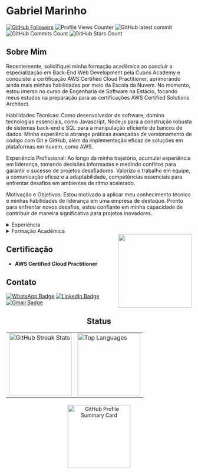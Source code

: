 # Gabriel Marinho

[![GitHub Followers](https://img.shields.io/github/followers/GabrielFMarinho.svg?style=social&label=Follow&maxAge=2592000)](https://github.com/GabrielFMarinho?tab=followers)
![Profile Views Counter](https://komarev.com/ghpvc/?username=GabrielFMarinho)
![GitHub latest commit](https://badgen.net/github/last-commit/GabrielFMarinho/GabrielFMarinho/?icon=github&color=red)
![GitHub Commits Count](https://badgen.net/github/commits/GabrielFMarinho/GabrielFMarinho/?icon=github&color=green)
![GitHub Stars Count](https://badgen.net/github/stars/GabrielFMarinho/GabrielFMarinho/?icon=github&color=yellow)


## Sobre Mim
Recentemente, solidifiquei minha formação acadêmica ao concluir a especialização em Back-End Web Development pela Cubos Academy e conquistei a certificação AWS Certified Cloud Practitioner, aprimorando ainda mais minhas habilidades por meio da Escola da Nuvem. No momento, estou imerso no curso de Engenharia de Software na Estácio, focando meus estudos na preparação para as certificações AWS Certified Solutions Architect.

Habilidades Técnicas: Como desenvolvedor de software, domino tecnologias essenciais, como Javascript, Node.js para a construção robusta de sistemas back-end e SQL para a manipulação eficiente de bancos de dados. Minha experiência abrange práticas avançadas de versionamento de código com Git e GitHub, além da implementação eficaz de soluções em plataformas em nuvem, como AWS.

Experiência Profissional: Ao longo da minha trajetória, acumulei experiência em liderança, tomando decisões informadas e medindo conflitos para garantir o sucesso de projetos desafiadores. Valorizo o trabalho em equipe, a comunicação eficaz e a adaptabilidade, competências essenciais para enfrentar desafios em ambientes de ritmo acelerado.

Motivação e Objetivos: Estou motivado a aplicar meu conhecimento técnico e minhas habilidades de liderança em uma empresa de destaque. Pronto para enfrentar novos desafios, estou confiante em minha capacidade de contribuir de maneira significativa para projetos inovadores.
  
 <details>
    <summary>Experiência</summary>
    
- **Desenvolvedor de Software** na Cubos Academy (jul 2023 - dez 2023)
  - Desenvolvimento Back-end (![Javascript Icon](https://img.icons8.com/color/16/000000/javascript--v1.png) Javascript, ![Node.js Icon](https://img.icons8.com/color/16/000000/nodejs.png) Node.js e pacotes npm)
  - Desenvolvimento de APIs Rest
  - Experiência com projeção de banco de dados utilizando ![SQL Icon](https://img.icons8.com/color/16/000000/sql.png) SQL
  - Experiência com ![Git Icon](https://img.icons8.com/color/16/000000/git.png) Git e ![GitHub Icon](https://img.icons8.com/color/16/000000/github.png) Git Hub
  - Experiência com metodologias ágeis
    
  </details>

 <details>
    <summary>Formação Acadêmica</summary>
    
- **Bacharelado em Engenharia de Software** na Estácio (set 2022 - set 2026)
  - Cubos Academy Desenvolvedor de Software Back-end jun de 2023 - nov de 2023
  - Escola da Nuvem Curso de Formação Computação em Nuvem, AWS Fundamentos set de 2023 - dez de 2023
        
  </details>


   <img src="https://images.credly.com/images/00634f82-b07f-4bbd-a6bb-53de397fc3a6/twitter_thumb_201604_image.png" min-width="200px" max-width="200px" width="200px" align="right">
## Certificação
- **AWS Certified Cloud Practitioner**

## Contato

[![WhatsApp Badge](https://img.shields.io/badge/WhatsApp-25D366?style=for-the-badge&logo=whatsapp&logoColor=white)](https://wa.me/5532984681942)
[![LinkedIn Badge](https://img.shields.io/badge/LinkedIn-0077B5?style=for-the-badge&logo=linkedin&logoColor=white)](https://www.linkedin.com/in/gabriel-marinho95/)
[![Gmail Badge](https://img.shields.io/badge/Gmail-D14836?style=for-the-badge&logo=gmail&logoColor=white)](mailto:gabriel18marinho@gmail.com)

<div style="text-align: center;">

  <h2> Status</h2>

  <table style="margin: 0 auto;" align="center">
    <tr>
      <td>
        <img height="170px" src="https://github-readme-streak-stats.herokuapp.com/?user=GabrielFMarinho&theme=react&hide_border=false" alt="GitHub Streak Stats"/>
      </td>
      <td>
        <img height="170px" src="https://github-readme-stats.vercel.app/api/top-langs/?username=GabrielFMarinho&layout=compact&theme=react&count_private=true" alt="Top Languages"/>
      </td>
    </tr>
  </table>

</div>
  <div style="margin: 20px auto; text-align: center; display: flex; justify-content: center;">
    <a href="https://github.com/GabrielFMarinho">
      <img height="170px" src="https://github-profile-summary-cards.vercel.app/api/cards/profile-details?username=GabrielFMarinho&theme=nord_dark" alt="GitHub Profile Summary Card"/>
    </a>
  </div>
